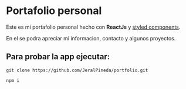 # Portafolio personal

Este es mi portafolio personal hecho con **ReactJs** y [styled components](https://duckduckgo.com).

En el se podra apreciar mi informacion, contacto y algunos proyectos.

## Para probar la app ejecutar:

```
git clone https://github.com/JeralPineda/portfolio.git

npm i
```
